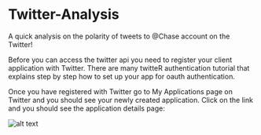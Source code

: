 # Twitter-Analysis
A quick analysis on the polarity of tweets to @Chase account on the Twitter!

Before you can access the twitter api you need to register your client application with Twitter. There are many twitteR authentication tutorial that explains step by step how to set up your app for oauth authentication.

Once you have registered with Twitter go to My Applications page on Twitter and you should see your newly created application. Click on the link and you should see the application details page:

![alt text](https://raw.githubusercontent.com/username/projectname/branch/path/to/img.png)

